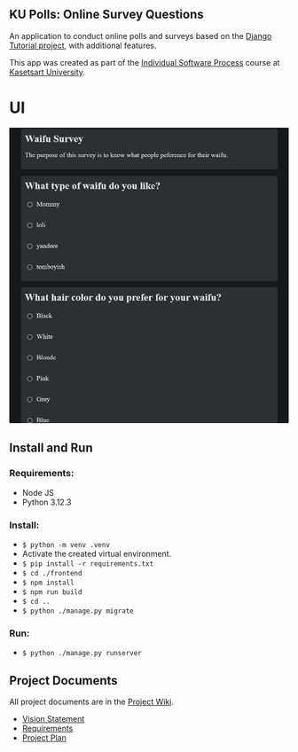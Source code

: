 ## KU Polls: Online Survey Questions 

An application to conduct online polls and surveys based on the [Django Tutorial project](TODO-write-URL-of-the-django-tutorial-here), with additional features.

This app was created as part of the [Individual Software Process](
https://cpske.github.io/ISP) course at [Kasetsart University](https://www.ku.ac.th).

# UI
![UI Preview](./images/UI.png)  

## Install and Run
### Requirements: 
 - Node JS
 - Python 3.12.3  
### Install:  
 - `$ python -m venv .venv`
 - Activate the created virtual environment.
 - `$ pip install -r requirements.txt`
 - `$ cd ./frontend`
 - `$ npm install`
 - `$ npm run build`
 - `$ cd ..`  
 - `$ python ./manage.py migrate`
### Run:  
 - `$ python ./manage.py runserver`

## Project Documents
All project documents are in the [Project Wiki](../../wiki/Home).  
- [Vision Statement](../../wiki/Vision)  
- [Requirements](../../wiki/Requirements)  
- [Project Plan](../../wiki/KU-Polls-Project-Plan)  

